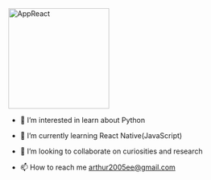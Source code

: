 
<img src="https://github.com/Arthur-byte-code/Arthur-byte-code/assets/152222113/9a47f347-3f65-4b6c-b9f3-831072278292" alt="AppReact" width="200" height="200">


- 👀 I’m interested in learn about Python 

  
- 🌱 I’m currently learning React Native(JavaScript)

  
- 💞️ I’m looking to collaborate on curiosities and research

  
- 📫 How to reach me arthur2005ee@gmail.com



<!---
Arthur-byte-code/Arthur-byte-code is a ✨ special ✨ repository because its `README.md` (this file) appears on your GitHub profile.
You can click the Preview link to take a look at your changes.
--->
